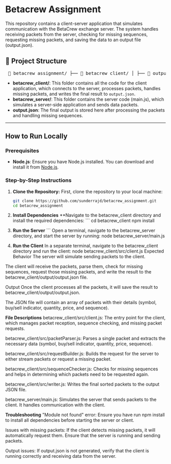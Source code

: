 # Betacrew Assignment

This repository contains a client-server application that simulates communication with the BetaCrew exchange server. The system handles receiving packets from the server, checking for missing sequences, requesting missing packets, and saving the data to an output file (output.json).

## 📁 Project Structure

<pre> 📁 betacrew_assignment/ ├── 📁 betacrew_client/ │ ├── 📁 output/ │ │ └── output.json │ ├── 📁 src/ │ │ ├── client.js │ │ ├── packetParser.js │ │ ├── requestBuilder.js │ │ ├── sequenceChecker.js │ │ └── writer.js │ ├── package.json │ └── .gitignore │ ├── 📁 betacrew_server/ │ └── main.js │ └── README.md </pre>

- **betacrew_client/**: This folder contains all the code for the client application, which connects to the server, processes packets, handles missing packets, and writes the final result to `output.json`.
- **betacrew_server/**: This folder contains the server code (main.js), which simulates a server-side application and sends data packets.
- **output.json**: The final output is stored here after processing the packets and handling missing sequences.

---

## How to Run Locally

### Prerequisites

- **Node.js**: Ensure you have Node.js installed. You can download and install it from [Node.js](https://nodejs.org/).

### Step-by-Step Instructions

1. **Clone the Repository:**
   First, clone the repository to your local machine:
   ```bash
   git clone https://github.com/sunderrajd/betacrew_assignment.git
   cd betacrew_assignment
   ```
2. **Install Dependencies**
   \*\*Navigate to the betacrew_client directory and install the required dependencies: ```
   cd betacrew_client
   npm install
3. **Run the Server** ```
   Open a terminal, navigate to the betacrew_server directory, and start the server by running:
   node betacrew_server/main.js

4. **Run the Client**
   In a separate terminal, navigate to the betacrew_client directory and run the client:
   node betacrew_client/src/client.js
   Expected Behavior
   The server will simulate sending packets to the client.

The client will receive the packets, parse them, check for missing sequences, request those missing packets, and write the result to the betacrew_client/output/output.json file.

Output
Once the client processes all the packets, it will save the result to betacrew_client/output/output.json.

The JSON file will contain an array of packets with their details (symbol, buy/sell indicator, quantity, price, and sequence).

**File Descriptions**
betacrew_client/src/client.js: The entry point for the client, which manages packet reception, sequence checking, and missing packet requests.

betacrew_client/src/packetParser.js: Parses a single packet and extracts the necessary data (symbol, buy/sell indicator, quantity, price, sequence).

betacrew_client/src/requestBuilder.js: Builds the request for the server to either stream packets or request a missing packet.

betacrew_client/src/sequenceChecker.js: Checks for missing sequences and helps in determining which packets need to be requested again.

betacrew_client/src/writer.js: Writes the final sorted packets to the output JSON file.

betacrew_server/main.js: Simulates the server that sends packets to the client. It handles communication with the client.

**Troubleshooting**
"Module not found" error: Ensure you have run npm install to install all dependencies before starting the server or client.

Issues with missing packets: If the client detects missing packets, it will automatically request them. Ensure that the server is running and sending packets.

Output issues: If output.json is not generated, verify that the client is running correctly and receiving data from the server.
